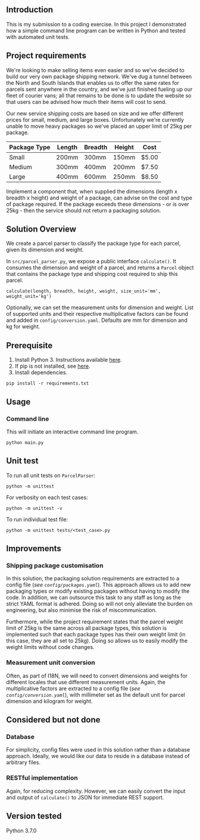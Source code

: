 ## Introduction ##

This is my submission to a coding exercise. In this project I demonstrated how a simple command line program can be 
written in Python and tested with automated unit tests.

## Project requirements ##

We're looking to make selling items even easier and so we've decided to build our very own package shipping network. We've dug a tunnel between the North and South Islands that enables us to offer the same rates for parcels sent anywhere in the country, and we've just finished fueling up our fleet of courier vans; all that remains to be done is to update the website so that users can be advised how much their items will cost to send.

Our new service shipping costs are based on size and we offer different prices for small, medium, and large boxes. Unfortunately we're currently unable to move heavy packages so we've placed an upper limit of 25kg per package.

| Package Type | Length | Breadth | Height | Cost |
| ------------ | ------ | ------- | ------ | ---- |
| Small | 200mm | 300mm | 150mm | $5.00 |
| Medium | 300mm | 400mm | 200mm| $7.50 |
| Large | 400mm | 600mm | 250mm | $8.50 |

Implement a component that, when supplied the dimensions (length x breadth x height) and weight of a package, can advise on the cost and type of package required. If the package exceeds these dimensions - or is over 25kg - then the service should not return a packaging solution.

## Solution Overview ##

We create a parcel parser to classify the package type for each parcel, given its dimension and weight.

In ```src/parcel_parser.py```, we expose a public interface ```calculate()```. It consumes the dimension and weight of 
a parcel, and returns a ```Parcel``` object that contains the package type and shipping cost required to ship this 
parcel.
```
calculate(length, breadth, height, weight, size_unit='mm', weight_unit='kg')
```
Optionally, we can set the measurement units for dimension and weight. List of supported units and their respective 
multiplicative factors can be found and added in ```config/conversion.yaml```. Defaults are mm for dimension and kg for 
weight.

## Prerequisite ##

1. Install Python 3. Instructions available [here](https://docs.python-guide.org/starting/installation/).
2. If pip is not installed, see [here](https://pip.pypa.io/en/stable/installing/).
3. Install dependencies.
```
pip install -r requirements.txt
```

## Usage ##
### Command line ###

This will initiate an interactive command line program.
```
python main.py
```

## Unit test ##

To run all unit tests on ```ParcelParser```:
```
python -m unittest
```

For verbosity on each test cases:
```
python -m unittest -v
```

To run individual test file:
```
python -m unittest tests/<test_case>.py
```

## Improvements ##
### Shipping package customisation ###

In this solution, the packaging solution requirements are extracted to a config file (*see 
```config/packages.yaml```*). This approach allows us to add new packaging types or modify existing packages without 
having to modify the code. In addition, we can outsource this task to any staff as long as the strict YAML format is 
adhered. Doing so will not only alleviate the burden on engineering, but also minimise the risk of miscommunication.

Furthermore, while the project requirement states that the parcel weight limit of 25kg is the same across all package 
types, this solution is implemented such that each package types has their own weight limit (in this case, they are all 
set to 25kg). Doing so allows us to easily modify the weight limits without code changes.

### Measurement unit conversion ###

Often, as part of I18N, we will need to convert dimensions and weights for different locales that use different 
measurement units. Again, the multiplicative factors are extracted to a config file (*see 
```config/conversion.yaml```*), with millimeter set as the default unit for parcel dimension and kilogram for weight.

## Considered but not done ##
### Database ###

For simplicity, config files were used in this solution rather than a database approach. Ideally, we would like our 
data to reside in a database instead of arbitrary files.

### RESTful implementation ###

Again, for reducing complexity. However, we can easily convert the input and output of ```calculate()``` to JSON for 
immediate REST support.

## Version tested ##

Python 3.7.0

